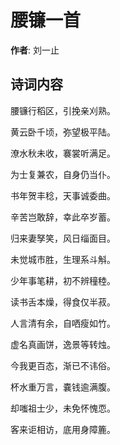 # 腰镰一首

**作者**: 刘一止

## 诗词内容

腰镰行稻区，引挽亲刈熟。

黄云卧千顷，弥望极平陆。

潦水秋未收，褰裳听满足。

为士复兼农，自身仍当仆。

书年贺丰稔，天事诚委曲。

辛苦岂敢辞，幸此卒岁蓄。

归来妻孥笑，风日缁面目。

未觉城市胜，生理系斗斛。

少年事笔耕，初不辨穜稑。

读书舌本燥，得食仅半菽。

人言清有余，自哂瘦如竹。

虚名真画饼，逸景等转烛。

今我更百态，渐已不讳俗。

杯水重万言，嚢钱逾满腹。

却嗤祖士少，未免怀愧恧。

客来讵相访，底用身障簏。

